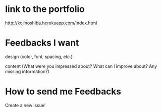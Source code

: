 # link to the portfolio

http://kojinoshiba.herokuapp.com/index.html

# Feedbacks I want

design (color, font, spacing, etc.)

content (What were you impressed about? What can I improve about? Any missing information?)

# How to send me Feedbacks

Create a new issue!
